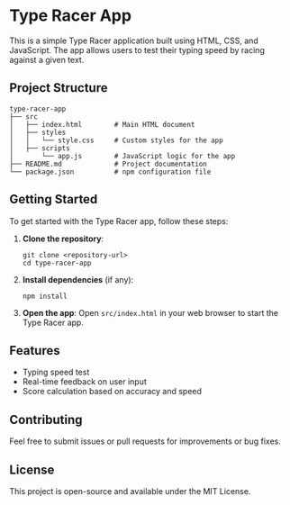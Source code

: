 # Type Racer App

This is a simple Type Racer application built using HTML, CSS, and JavaScript. The app allows users to test their typing speed by racing against a given text.

## Project Structure

```
type-racer-app
├── src
│   ├── index.html        # Main HTML document
│   ├── styles
│   │   └── style.css     # Custom styles for the app
│   ├── scripts
│       └── app.js        # JavaScript logic for the app
├── README.md             # Project documentation
└── package.json          # npm configuration file
```

## Getting Started

To get started with the Type Racer app, follow these steps:

1. **Clone the repository**:
   ```
   git clone <repository-url>
   cd type-racer-app
   ```

2. **Install dependencies** (if any):
   ```
   npm install
   ```

3. **Open the app**:
   Open `src/index.html` in your web browser to start the Type Racer app.

## Features

- Typing speed test
- Real-time feedback on user input
- Score calculation based on accuracy and speed

## Contributing

Feel free to submit issues or pull requests for improvements or bug fixes.

## License

This project is open-source and available under the MIT License.